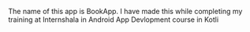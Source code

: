 The name of this app is BookApp. I have made this while completing my training at Internshala in Android App Devlopment course in Kotli
